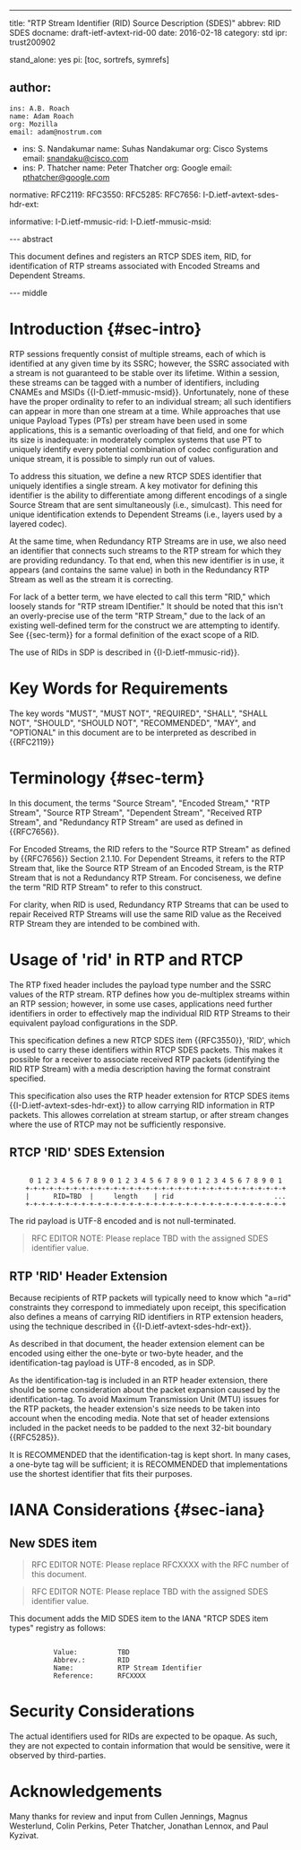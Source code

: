 ---
title: "RTP Stream Identifier (RID) Source Description (SDES)"
abbrev: RID SDES
docname:  draft-ietf-avtext-rid-00
date: 2016-02-18
category: std
ipr: trust200902

stand_alone: yes
pi: [toc, sortrefs, symrefs]

author:
-
    ins: A.B. Roach
    name: Adam Roach
    org: Mozilla
    email: adam@nostrum.com
-
    ins: S. Nandakumar
    name: Suhas Nandakumar
    org: Cisco Systems
    email: snandaku@cisco.com
-
    ins: P. Thatcher
    name: Peter Thatcher
    org: Google
    email: pthatcher@google.com

normative:
  RFC2119:
  RFC3550:
  RFC5285:
  RFC7656:
  I-D.ietf-avtext-sdes-hdr-ext:

informative:
  I-D.ietf-mmusic-rid:
  I-D.ietf-mmusic-msid:


--- abstract

This document defines and registers an RTCP SDES item, RID, for identification
of RTP streams associated with Encoded Streams and Dependent Streams.

--- middle

# Introduction {#sec-intro}

RTP sessions frequently consist of multiple streams, each of which is
identified at any given time by its SSRC; however, the SSRC associated
with a stream is not guaranteed to be stable over its lifetime. Within
a session, these streams can be tagged with a number of identifiers,
including CNAMEs and  MSIDs {{I-D.ietf-mmusic-msid}}. Unfortunately,
none of these have the proper ordinality to refer to an individual stream;
all such identifiers can appear in more than one stream at a time.
While approaches that use unique Payload Types (PTs) per stream have
been used in some applications, this is a semantic overloading of that
field, and one for which its size is inadequate: in moderately complex
systems that use PT to uniquely identify every potential combination of
codec configuration and unique stream, it is possible to simply run
out of values.

To address this situation, we define a new RTCP SDES identifier that
uniquely identifies a single stream. A key motivator for defining
this identifier is the ability to differentiate among different
encodings of a single Source Stream that are sent simultaneously
(i.e., simulcast). This need for unique identification extends to
Dependent Streams (i.e., layers used by a layered codec).

At the same time, when Redundancy RTP Streams are in use, we also need an
identifier that connects such streams to the RTP stream for which they are
providing redundancy. To that end, when this new identifier is in use, it
appears (and contains the same value) in both in the Redundancy RTP Stream as
well as the stream it is correcting.

For lack of a better term, we have elected to call this term "RID,"
which loosely stands for "RTP stream IDentifier." It should be noted
that this isn't an overly-precise use of the term "RTP Stream," due
to the lack of an existing well-defined term for the construct we
are attempting to identify. See {{sec-term}} for a formal definition
of the exact scope of a RID.

The use of RIDs in SDP is described in {{I-D.ietf-mmusic-rid}}.

# Key Words for Requirements

The key words "MUST", "MUST NOT", "REQUIRED", "SHALL", "SHALL NOT",
"SHOULD", "SHOULD NOT", "RECOMMENDED", "MAY", and "OPTIONAL" in this
document are to be interpreted as described in {{RFC2119}}

# Terminology {#sec-term}

In this document, the terms "Source Stream", "Encoded Stream," "RTP Stream",
"Source RTP Stream", "Dependent Stream", "Received RTP Stream", and
"Redundancy RTP Stream" are used as defined in {{RFC7656}}.

For Encoded Streams, the RID refers to the "Source RTP Stream" as defined by
{{RFC7656}} Section 2.1.10.  For Dependent Streams, it refers to the RTP Stream
that, like the Source RTP Stream of an Encoded Stream, is the RTP Stream that
is not a Redundancy RTP Stream. For conciseness, we define the term
"RID RTP Stream" to refer to this construct.

For clarity, when RID is used, Redundancy RTP Streams that can be used to
repair Received RTP Streams will use the same RID value as the Received
RTP Stream they are intended to be combined with.

# Usage of 'rid' in RTP and RTCP

The RTP fixed header includes the payload type number and the SSRC values of
the RTP stream.  RTP defines how you de-multiplex streams within an RTP
session; however, in some use cases, applications need further identifiers in
order to effectively map the individual RID RTP Streams to their equivalent
payload configurations in the SDP.

This specification defines a new RTCP SDES item {{RFC3550}}, 'RID', which is
used to carry these identifiers within RTCP SDES packets.  This makes it
possible for a receiver to associate received RTP packets (identifying the
RID RTP Stream) with a media description having the format constraint
specified.

This specification also uses the RTP header extension for RTCP SDES items
{{I-D.ietf-avtext-sdes-hdr-ext}} to allow carrying RID information in RTP
packets. This allowes correlation at stream startup, or after stream changes
where the use of RTCP may not be sufficiently responsive.

## RTCP 'RID' SDES Extension

~~~~~~~

     0 1 2 3 4 5 6 7 8 9 0 1 2 3 4 5 6 7 8 9 0 1 2 3 4 5 6 7 8 9 0 1
    +-+-+-+-+-+-+-+-+-+-+-+-+-+-+-+-+-+-+-+-+-+-+-+-+-+-+-+-+-+-+-+-+
    |      RID=TBD  |     length    | rid                         ...
    +-+-+-+-+-+-+-+-+-+-+-+-+-+-+-+-+-+-+-+-+-+-+-+-+-+-+-+-+-+-+-+-+

~~~~~~~

The rid payload is UTF-8 encoded and is not null-terminated.

>RFC EDITOR NOTE: Please replace TBD with the assigned SDES identifier value.


## RTP 'RID' Header Extension

Because recipients of RTP packets will typically need to know which "a=rid"
constraints they correspond to immediately upon receipt, this specification
also defines a means of carrying RID identifiers in RTP extension headers,
using the technique described in {{I-D.ietf-avtext-sdes-hdr-ext}}.

As described in that document, the header extension element can be encoded
using either the one-byte or two-byte header, and the
identification-tag payload is UTF-8 encoded, as in SDP.

As the identification-tag is included in an RTP header extension, there should
be some consideration about the packet expansion caused by the
identification-tag. To avoid Maximum Transmission Unit (MTU) issues for the
RTP packets, the header extension's size needs to be taken into account when
the encoding media.  Note that set of header extensions included in the packet
needs to be padded to the next 32-bit boundary {{RFC5285}}.

It is RECOMMENDED that the identification-tag is kept short.  In many cases, a
one-byte tag will be sufficient; it is RECOMMENDED that implementations use
the shortest identifier that fits their purposes.

# IANA Considerations {#sec-iana}

## New SDES item

>RFC EDITOR NOTE: Please replace RFCXXXX with the RFC number of this document.

>RFC EDITOR NOTE: Please replace TBD with the assigned SDES identifier value.

This document adds the MID SDES item to the IANA "RTCP SDES item types"
registry as follows:

~~~~~~~~~~~~~~~

           Value:          TBD
           Abbrev.:        RID
           Name:           RTP Stream Identifier
           Reference:      RFCXXXX

~~~~~~~~~~~~~~~

# Security Considerations

The actual identifiers used for RIDs are expected to be opaque. As such, they
are not expected to contain information that would be sensitive, were it
observed by third-parties.

#  Acknowledgements
Many thanks for review and input from Cullen Jennings, Magnus Westerlund,
Colin Perkins, Peter Thatcher, Jonathan Lennox, and Paul Kyzivat.
